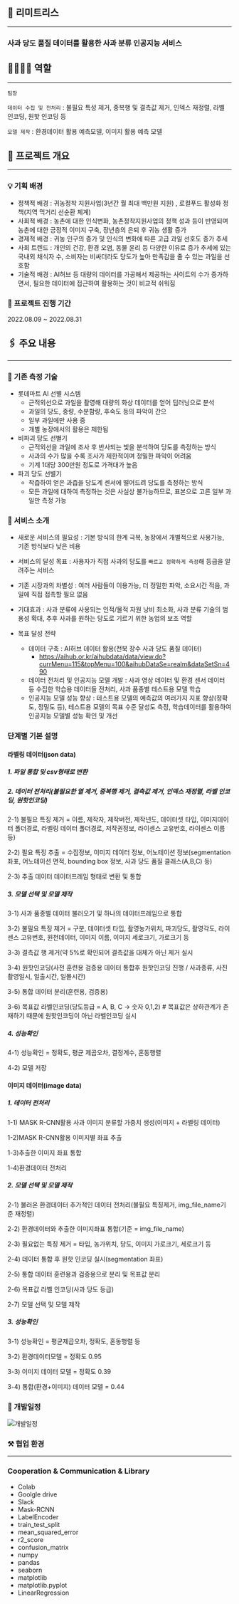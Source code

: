 ## :apple: 리미트리스

---

### 사과 당도 품질 데이터를 활용한 사과 분류 인공지능 서비스


## 👩‍👩‍👧‍👧 역할

---

`팀장`


`데이터 수집 및 전처리` : 불필요 특성 제거, 중복행 및 결측값 제거, 인덱스 재정렬, 라벨 인코딩, 원핫 인코딩 등


`모델 제작` : 환경데이터 활용 예측모델, 이미지 활용 예측 모델

## 🔗 프로젝트 개요

---

### 💡 기획 배경

- 정책적 배경 : 귀농정착 지원사업(3년간 월 최대 백만원 지원) , 로컬푸드 활성화 정책(지역 먹거리 선순환 체계)
- 사회적 배경 : 농촌에 대한 인식변화, 농촌정착지원사업의 정책 성과 등이 반영되며 농촌에 대한 긍정적 이미지 구축, 장년층의 은퇴 후 귀농 생활 증가
- 경제적 배경 : 귀농 인구의 증가 및 인식의 변화에 따른 고급 과일 선호도 증가 추세
- 사회 트렌드 : 개인의 건강, 환경 오염, 동물 윤리 등 다양한 이유로 증가 추세에 있는 국내외 채식자 수, 소비자는 비싸더라도 당도가 높아 만족감을 줄 수 있는 과일을 선호함
- 기술적 배경 : AI허브 등 대량의 데이터를 가공해서 제공하는 사이트의 수가 증가하면서, 필요한 데이터에 접근하여 활용하는 것이 비교적 쉬워짐

### 📅 프로젝트 진행 기간

2022.08.09 ~ 2022.08.31

## 🖇️ 주요 내용

---

### 📝 기존 측정 기술
- 롯데마트 AI 선별 시스템
    - 근적외선으로 과일을 촬영해 대량의 화상 데이터를 얻어 딥러닝으로 분석
    - 과일의 당도, 중량, 수분함량, 후숙도 등의 파악이 간으
    - 일부 과일에만 사용 중
    - 개별 농장에서의 활용은 제한됨
- 비파괴 당도 선별기
    - 근적외선을 과일에 조사 후 반사되는 빛을 분석하여 당도를 측정하는 방식
    - 사과의 수가 많을 수록 조사가 제한적이며 정밀한 파악이 어려움
    - 기계 1대당 300만원 정도로 가격대가 높음
- 파괴 당도 선별기
    - 착즙하여 얻은 과즙을 당도계 센서에 떨어드려 당도를 측정하는 방식
    - 모든 과일에 대하여 측정하는 것은 사실상 불가능하므로, 표본으로 고른 일부 과일만 측정 가능


### 📝 서비스 소개

- 새로운 서비스의 필요성 : 기본 방식의 한계 극복, 농장에서 개별적으로 사용가능, 기존 방식보다 낮은 비용

- 서비스의 달성 목표 : 사용자가 직접 사과의 당도를 `빠르고 정확하게 측정`해 등급을 알려주는 서비스

- 기존 시장과의 차별성 : 여러 사람들이 이용가능, 더 정밀한 파악, 소요시간 적음, 과일에 직접 접촉할 필요 없음

- 기대효과 : 사과 분류에 사용되는 인적/물적 자원 낭비 최소화, 사과 분류 기술의 범용성 확대, 추후 사과를 원하는 당도로 기르기 위한 농업의 보조 역할

- 목표 달성 전략
    - 데이터 구축 : AI허브 데이터 활용(전북 장수 사과 당도 품질 데이터)
        * https://aihub.or.kr/aihubdata/data/view.do?currMenu=115&topMenu=100&aihubDataSe=realm&dataSetSn=490
    - 데이터 전처리 및 인공지능 모델 개발 : 사과 영상 데이터 및 환경 센서 데이터 등 수집한 학습용  데이터들 전처리, 사과 품종별 테스트용 모델 학습
    - 인공지능 모델 성능 향상 : 테스트용 모델의 예측값의 여러가지 지표 향상(정확도, 정밀도 등), 테스트용 모델의 목표 수준 달성도 측정, 학습데이터를 활용하여 인공지능 모델별 성능 확인 및 개선


### 단계별 기본 설명

#### 라벨링 데이터(json data)

##### 1. 파일 통합 및 csv형태로 변환

##### 2. 데이터 전처리(불필요한 열 제거, 중복행 제거, 결측값 제거, 인덱스 재정렬, 라벨 인코딩, 원핫인코딩)

 2-1) 불필요 특징 제거 = 이름, 제작자, 제작버전, 제작년도, 데이터셋 타입, 이미지데이터 폴더경로, 라벨링 데이터 폴더경로, 저작권정보, 라이센스 고유번호, 라이센스 이름 등)
 
 2-2) 필요 특징 추출 = 수집정보, 이미지 데이터 정보, 어노테이션 정보(segmentation 좌표, 어노테이션 면적, bounding box 정보, 사과 당도 품질 클래스(A,B,C) 등)
 
 2-3) 추출 데이터 데이터프레임 형태로 변환 및 통합

##### 3. 모델 선택 및 모델 제작

 3-1) 사과 품종별 데이터 불러오기 및 하나의 데이터프레임으로 통합
 
 3-2) 불필요 특징 제거 = 구분, 데이터셋 타입, 촬영농가위치, 파괴당도, 촬영각도, 라이센스 고유번호, 원천데이터, 이미지 이름, 이미지 세로크기, 가로크기 등
 
 3-3) 결측값 행 제거(약 5%로 확인되어 결측값을 대체가 아닌 제거 실시
 
 3-4) 원핫인코딩(사전 훈련용 검증용 데이터 통합후 원핫인코딩 진행 / 사과종류, 사진촬영일시, 일출시간, 일몰시간)
 
 3-5) 통합 데이터 분리(훈련용, 검증용)
 
 3-6) 목표값 라벨인코딩(당도등급 = A, B, C -> 숫자 0,1,2) # 목표값은 상하관계가 존재하기 때문에 원핫인코딩이 아닌 라벨인코딩 실시

##### 4. 성능확인

 4-1) 성능확인 = 정확도, 평균 제곱오차, 결정계수, 혼동행렬
 
 4-2) 모델 저장


#### 이미지 데이터(image data)

##### 1. 데이터 전처리

 1-1) MASK R-CNN활용 사과 이미지 분류할 가중치 생성(이미지 + 라벨링 데이터)
 
 1-2)MASK R-CNN활용 이미지별 좌표 추출
 
 1-3)추출한 이미지 좌표 통합
 
 1-4)환경데이터 전처리

##### 2. 모델 선택 및 모델 제작
 
 2-1) 불러온 환경데이터 추가적인 데이터 전처리(불필요 특징제거, img_file_name기준 재정렬)
 
 2-2) 환경데이터와 추출한 이미지좌표 통합(기준 = img_file_name)
 
 2-3) 필요없는 특징 제거 = 타입, 농가위치, 당도, 이미지 가로크기, 세로크기 등
 
 2-4) 데이터 통합 후 원핫 인코딩 실시(segmentation 좌표)
 
 2-5) 통합 데이터 훈련용과 검증용으로 분리 및 목표값 분리
 
 2-6) 목표값 라벨 인코딩(사과 당도 등급)
 
 2-7) 모델 선택 및 모델 제작

##### 3. 성능확인
 
 3-1) 성능확인 = 평균제곱오차, 정확도, 혼동행렬 등
 
 3-2) 환경데이터모델 = 정확도  0.95
 
 3-3) 이미지 데이터 모델 = 정확도 0.39

 3-4) 통합(환경+이미지) 데이터 모델 = 0.44

### :calendar: 개발일정
![개발일정](https://github.com/Raon-cs/pig/assets/108639467/68e5df2f-ef06-4cbc-925e-341b17af00c9)


### ⚒️ 협업 환경

---

### Cooperation & Communication & Library

- Colab
- Goolgle drive
- Slack
- Mask-RCNN
- LabelEncoder
- train_test_split
- mean_squared_error
- r2_score
- confusion_matrix
- numpy
- pandas
- seaborn
- matplotlib
- matplotlib.pyplot
- LinearRegression
